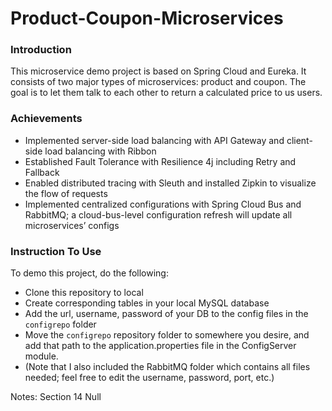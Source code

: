 # Product-Coupon-Microservices
 
 ### Introduction
 
 This microservice demo project is based on Spring Cloud and Eureka. It consists of two major types of microservices: product and coupon. The goal is to let them talk to each other to return a calculated price to us users.
 
 ### Achievements
 
 - Implemented server-side load balancing with API Gateway and client-side load balancing with Ribbon
 - Established Fault Tolerance with Resilience 4j including Retry and Fallback
 - Enabled distributed tracing with Sleuth and installed Zipkin to visualize the flow of requests
 - Implemented centralized configurations with Spring Cloud Bus and RabbitMQ; a cloud-bus-level configuration refresh will update all microservices’ configs
 
 ### Instruction To Use
 
 To demo this project, do the following:
 - Clone this repository to local
 - Create corresponding tables in your local MySQL database
 - Add the url, username, password of your DB to the config files in the `configrepo` folder
 - Move the `configrepo` repository folder to somewhere you desire, and add that path to the application.properties file in the ConfigServer module.
 - (Note that I also included the RabbitMQ folder which contains all files needed; feel free to edit the username, password, port, etc.)
 
Notes: Section 14 Null
 

